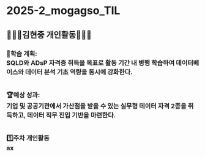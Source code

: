 # 2025-2_mogagso_TIL

<h2>🏃🏻‍♂️김현중 개인활동🏃🏻‍♂️  
<h3>📖학습 계획:<br>
SQLD와 ADsP 자격증 취득을 목표로 활동 기간 내 병행 학습하여 데이터베이스와 데이터 분석 기초 역량을 동시에 강화한다. 
 
<br>🏆예상 성과:  
기업 및 공공기관에서 가산점을 받을 수 있는 실무형 데이터 자격 2종을 취득하고, 데이터 직무 진입 기반을 마련한다.

<br>1️⃣주차 개인활동  
ax
